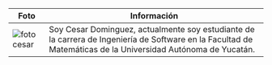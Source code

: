 |    Foto  | Información |
|----------|----------|
|![foto cesar](https://media.licdn.com/dms/image/D4E03AQFQmR5Bua3aqQ/profile-displayphoto-shrink_800_800/0/1693167760782?e=1701302400&v=beta&t=FHF02ZaDH7MVveA4lCfFXqXcP0ohbp5j-L0l5rFdu3w) |   Soy Cesar Dominguez, actualmente soy estudiante de la carrera de Ingeniería de Software en la Facultad de Matemáticas de la Universidad Autónoma de Yucatán. |

